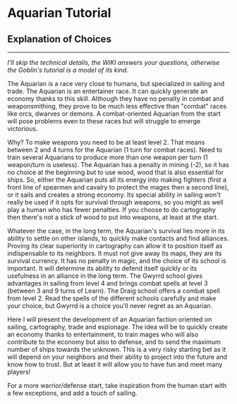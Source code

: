 # Aquarian Tutorial

## Explanation of Choices
----------------------
*I'll skip the technical details, the WIKI answers your questions, otherwise the Goblin's tutorial is a model of its kind.*

The Aquarian is a race very close to humans, but specialized in sailing and trade.
The Aquarian is an entertainer race. It can quickly generate an economy thanks to this skill.
Although they have no penalty in combat and weaponsmithing, they prove to be much less effective than "combat" races like orcs, dwarves or demons.
A combat-oriented Aquarian from the start will pose problems even to these races but will struggle to emerge victorious.

Why? 
To make weapons you need to be at least level 2. That means between 2 and 4 turns for the Aquarian (1 turn for combat races). Need to train several Aquarians to produce more than one weapon per turn (1 weapon/turn is useless).
The Aquarian has a penalty in mining (-2), so it has no choice at the beginning but to use wood, wood that is also essential for ships.
So, either the Aquarian puts all its energy into making fighters (first a front line of spearmen and cavalry to protect the mages then a second line), or it sails and creates a strong economy.
Its special ability in sailing won't really be used if it opts for survival through weapons, so you might as well play a human who has fewer penalties.
If you choose to do cartography then there's not a stick of wood to put into weapons, at least at the start.

Whatever the case, in the long term, the Aquarian's survival lies more in its ability to settle on other islands, to quickly make contacts and find alliances. Proving its clear superiority in cartography can allow it to position itself as indispensable to its neighbors. It must not give away its maps, they are its survival currency.
It has no penalty in magic, and the choice of its school is important. It will determine its ability to defend itself quickly or its usefulness in an alliance in the long term.
The Gwyrrd school gives advantages in sailing from level 4 and brings combat spells at level 3 (between 3 and 9 turns of Learn).
The Draig school offers a combat spell from level 2.
Read the spells of the different schools carefully and make your choice, but Gwyrrd is a choice you'll never regret as an Aquarian.

Here I will present the development of an Aquarian faction oriented on sailing, cartography, trade and espionage.
The idea will be to quickly create an economy thanks to entertainment, to train mages who will also contribute to the economy but also to defense, and to send the maximum number of ships towards the unknown.
This is a very risky starting bet as it will depend on your neighbors and their ability to project into the future and know how to trust.
But at least it will allow you to have fun and meet many players!

For a more warrior/defense start, take inspiration from the human start with a few exceptions, and add a touch of sailing.

